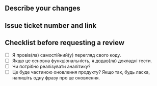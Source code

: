 ## Describe your changes

## Issue ticket number and link

## Checklist before requesting a review

- [ ] Я провів(ла) самостійний(у) перегляд свого коду.
- [ ] Якщо це основна функціональність, я додав(ла) докладні тести.
- [ ] Чи потрібно реалізувати аналітику?
- [ ] Це буде частиною оновлення продукту? Якщо так, будь ласка, напишіть одну фразу про це оновлення.
